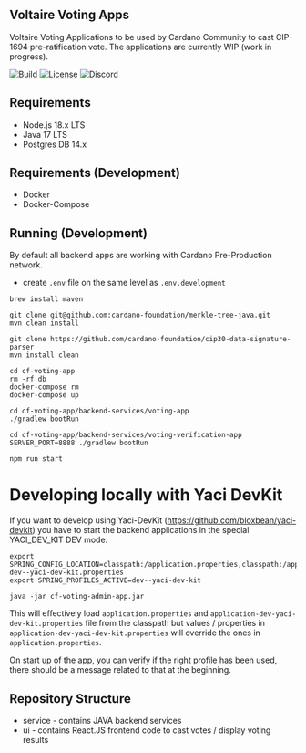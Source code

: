## Voltaire Voting Apps

Voltaire Voting Applications to be used by Cardano Community to cast CIP-1694 pre-ratification vote. The applications are currently WIP (work in progress).

[![Build](https://github.com/cardano-foundation/cf-voting-app/actions/workflows/build.yml/badge.svg)](https://github.com/cardano-foundation/cf-voting-app/actions/workflows/build.yml)
[![License](https://img.shields.io:/github/license/cardano-foundation/cf-voting-app?label=license)](https://github.com/cardano-foundation/cf-voting-app/blob/master/LICENSE)
![Discord](https://img.shields.io/discord/1022471509173882950)

## Requirements
- Node.js 18.x LTS
- Java 17 LTS
- Postgres DB 14.x

## Requirements (Development)
- Docker
- Docker-Compose

## Running (Development)

By default all backend apps are working with Cardano Pre-Production network.


- create `.env` file on the same level as `.env.development`

```shell
brew install maven
```

```shell
git clone git@github.com:cardano-foundation/merkle-tree-java.git
mvn clean install
```

```shell
git clone https://github.com/cardano-foundation/cip30-data-signature-parser
mvn install clean
```

```shell
cd cf-voting-app
rm -rf db
docker-compose rm
docker-compose up
```

```shell
cd cf-voting-app/backend-services/voting-app
./gradlew bootRun
```


```shell
cd cf-voting-app/backend-services/voting-verification-app
SERVER_PORT=8888 ./gradlew bootRun
```

```shell
npm run start
```

# Developing locally with Yaci DevKit
If you want to develop using Yaci-DevKit (https://github.com/bloxbean/yaci-devkit) you have to start the backend applications in the special YACI_DEV_KIT DEV mode.

```shell
export SPRING_CONFIG_LOCATION=classpath:/application.properties,classpath:/application-dev--yaci-dev-kit.properties
export SPRING_PROFILES_ACTIVE=dev--yaci-dev-kit

java -jar cf-voting-admin-app.jar
```

This will effectively load `application.properties` and `application-dev-yaci-dev-kit.properties` file from the classpath 
but values / properties in `application-dev-yaci-dev-kit.properties` will override the ones in `application.properties`.

On start up of the app, you can verify if the right profile has been used, there should be a message related to that at the beginning.

## Repository Structure
- service - contains JAVA backend services
- ui - contains React.JS frontend code to cast votes / display voting results
